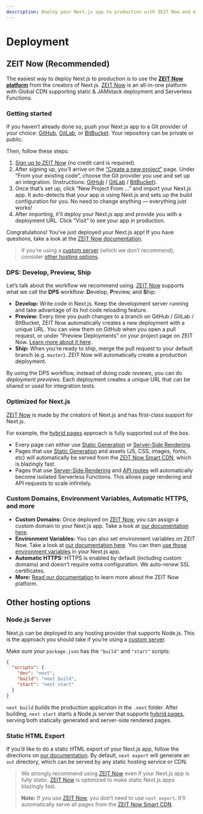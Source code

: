 ```yaml
---
description: Deploy your Next.js app to production with ZEIT Now and other hosting options.
---
```


# Deployment

## ZEIT Now (Recommended)

The easiest way to deploy Next.js to production is to use the **[ZEIT Now platform](https://zeit.co)** from the creators of Next.js. [ZEIT Now](https://zeit.co) is an all-in-one platform with Global CDN supporting static & JAMstack deployment and Serverless Functions.

### Getting started

If you haven’t already done so, push your Next.js app to a Git provider of your choice: [GitHub](http://github.com/), [GitLab](https://gitlab.com/), or [BitBucket](https://bitbucket.org/). Your repository can be private or public.

Then, follow these steps:

1. [Sign up to ZEIT Now](https://zeit.co/signup) (no credit card is required).
2. After signing up, you’ll arrive on the [“Create a new project”](https://zeit.co/new) page. Under “From your existing code”, choose the Git provider you use and set up an integration. (Instructions: [GitHub](https://zeit.co/docs/v2/git-integrations/zeit-now-for-github) / [GitLab](https://zeit.co/docs/v2/git-integrations/zeit-now-for-gitlab) / [BitBucket](https://zeit.co/docs/v2/git-integrations/zeit-now-for-bitbucket)).
3. Once that’s set up, click “New Project From …” and import your Next.js app. It auto-detects that your app is using Next.js and sets up the build configuration for you. No need to change anything — everything just works!
4. After importing, it’ll deploy your Next.js app and provide you with a deployment URL. Click “Visit” to see your app in production.

Congratulations! You’ve just deployed your Next.js app! If you have questions, take a look at the [ZEIT Now documentation](https://zeit.co/docs).

> If you’re using a [custom server](/docs/advanced-features/custom-server.md) (which we don’t recommend), consider [other hosting options](#other-hosting-options).

### DPS: Develop, Preview, Ship

Let’s talk about the workflow we recommend using. [ZEIT Now](https://zeit.co) supports what we call the **DPS** workflow: **D**evelop, **P**review, and **S**hip:

- **Develop:** Write code in Next.js. Keep the development server running and take advantage of its hot code reloading feature.
- **Preview:** Every time you push changes to a branch on GitHub / GitLab / BitBucket, ZEIT Now automatically creates a new deployment with a unique URL. You can view them on GitHub when you open a pull request, or under “Preview Deployments” on your project page on ZEIT Now. [Learn more about it here](https://zeit.co/features/deployment-previews).
- **Ship:** When you’re ready to ship, merge the pull request to your default branch (e.g. `master`). ZEIT Now will automatically create a production deployment.

By using the DPS workflow, instead of doing _code reviews_, you can do _deployment previews_. Each deployment creates a unique URL that can be shared or used for integration tests.

### Optimized for Next.js

[ZEIT Now](https://zeit.co) is made by the creators of Next.js and has first-class support for Next.js.

For example, the [hybrid pages](/docs/basic-features/pages.md) approach is fully supported out of the box.

- Every page can either use [Static Generation](/docs/basic-features/pages.md#static-generation) or [Server-Side Rendering](/docs/basic-features/pages.md#server-side-rendering).
- Pages that use [Static Generation](/docs/basic-features/pages.md#static-generation) and assets (JS, CSS, images, fonts, etc) will automatically be served from the [ZEIT Now Smart CDN](https://zeit.co/smart-cdn), which is blazingly fast.
- Pages that use [Server-Side Rendering](/docs/basic-features/pages.md#server-side-rendering) and [API routes](/docs/api-routes/introduction.md) will automatically become isolated Serverless Functions. This allows page rendering and API requests to scale infinitely.

### Custom Domains, Environment Variables, Automatic HTTPS, and more

- **Custom Domains:** Once deployed on [ZEIT Now](https://zeit.co), you can assign a custom domain to your Next.js app. Take a look at [our documentation here](https://zeit.co/docs/v2/custom-domains).
- **Environment Variables:** You can also set environment variables on ZEIT Now. Take a look at [our documentation here](https://zeit.co/docs/v2/build-step#using-environment-variables-and-secrets). You can then [use those environment variables](/docs/api-reference/next.config.js/environment-variables.md) in your Next.js app.
- **Automatic HTTPS:** HTTPS is enabled by default (including custom domains) and doesn't require extra configuration. We auto-renew SSL certificates.
- **More:** [Read our documentation](https://zeit.co/docs) to learn more about the ZEIT Now platform.

## Other hosting options

### Node.js Server

Next.js can be deployed to any hosting provider that supports Node.js. This is the approach you should take if you’re using a [custom server](/docs/advanced-features/custom-server.md).

Make sure your `package.json` has the `"build"` and `"start"` scripts:

```json
{
  "scripts": {
    "dev": "next",
    "build": "next build",
    "start": "next start"
  }
}
```

`next build` builds the production application in the `.next` folder. After building, `next start` starts a Node.js server that supports [hybrid pages](/docs/basic-features/pages.md), serving both statically generated and server-side rendered pages.

### Static HTML Export

If you’d like to do a static HTML export of your Next.js app, follow the directions on [our documentation](/docs/advanced-features/static-html-export.md). By default, `next export` will generate an `out` directory, which can be served by any static hosting service or CDN.

> We strongly recommend using [ZEIT Now](https://zeit.co/) even if your Next.js app is fully static. [ZEIT Now](https://zeit.co/) is optimized to make static Next.js apps blazingly fast.
>
> **Note:** If you use [ZEIT Now](https://zeit.co/), you don’t need to use `next export`. It’ll automatically serve all pages from the [ZEIT Now Smart CDN](https://zeit.co/smart-cdn).
